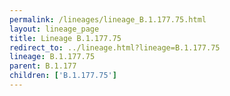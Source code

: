 ```yaml
---
permalink: /lineages/lineage_B.1.177.75.html
layout: lineage_page
title: Lineage B.1.177.75
redirect_to: ../lineage.html?lineage=B.1.177.75
lineage: B.1.177.75
parent: B.1.177
children: ['B.1.177.75']
---
```

